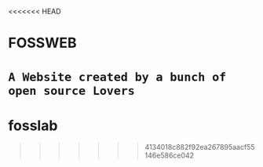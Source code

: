 <<<<<<< HEAD
# FOSSWEB

```A Website created by a bunch of open source Lovers ```
=======
# fosslab
>>>>>>> 4134018c882f92ea267895aacf55146e586ce042
